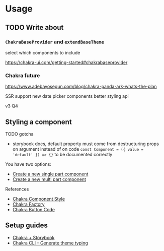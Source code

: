 # Usage

## TODO Write about

### `ChakraBaseProvider` and `extendBaseTheme`

select which components to include

https://chakra-ui.com/getting-started#chakrabaseprovider

### Chakra future

https://www.adebayosegun.com/blog/chakra-panda-ark-whats-the-plan

SSR support
new date picker components
better styling api

v3 Q4

## Styling a component

TODO gotcha

- storybook docs, default property must come from destructuring props on argument instead of on code `const Component = ({ value = 'default' }) => {}` to be documented correctly

You have two options:

- [Create a new single part component](./tutorials/custom-single-part-component.md)
- [Create a new multi part component](./tutorials/custom-multi-part-component.md)

References

- [Chakra Component Style](https://chakra-ui.com/docs/styled-system/component-style)
- [Chakra Factory](https://chakra-ui.com/docs/styled-system/chakra-factory)
- [Chakra Button Code](https://github.com/chakra-ui/chakra-ui/blob/b6befea762b44f923af42792473963215dc50ed1/packages/components/button/src/button.tsx)

## Setup guides

- [Chakra + Storybook](https://chakra-ui.com/getting-started/with-storybook)
- [Chakra CLI - Generate theme typing](https://chakra-ui.com/docs/styled-system/cli)

